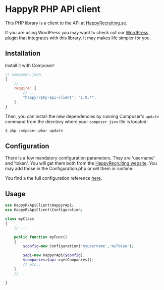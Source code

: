 HappyR PHP API client
=====================

This PHP library is a client to the API at [HappyRecruiting.se][1].

If you are using WordPress you may want to check out our [WordPress plugin][2] that
integrates with this library. It may makes life simpler for you.



Installation
------------

Install it with Composer!

```js
// composer.json
{
    // ...
    require: {
        // ...
        "happyr/php-api-client": "1.0.*",
    }
}
```

Then, you can install the new dependencies by running Composer's ``update``
command from the directory where your ``composer.json`` file is located:

```bash
$ php composer.phar update
```

Configuration
-------------

There is a few mandatory configuration parameters. Thay are 'username' and 'token'. You will get them both
from the [HappyRecruiting website][1]. You may add those in the Configuration.php or set them in runtime.

You find a the full configuration reference [here][3].

Usage
-----
```php
use HappyR\ApiClient\HappyrApi;
use HappyR\ApiClient\Configuration;

class myClass
{
    // ---

    public function myFunc()
    {
        $config=new Configuration('myUsername','myToken');

        $api=new HappyrApi($config);
        $companies=$api->getCompanies();
        // etc..
    }
    // ---

}
```




[1]: http://happyrecruiting.se
[2]: http://developer.happyr.se/wordpress-plugins/happyr-api-client
[3]: http://developer.happyr.se/php-libraries/happyrecruiting-api-client/configuration

